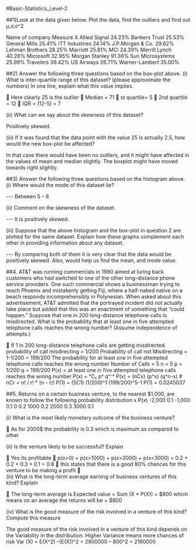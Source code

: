 #Basic-Statistics_Level-2

##1)Look at the data given below. Plot the data, find the outliers and find out  μ,σ,σ^2

Name of company	Measure X
Allied Signal	24.23%
Bankers Trust	25.53%
General Mills	25.41%
ITT Industries	24.14%
J.P.Morgan & Co.	29.62%
Lehman Brothers	28.25%
Marriott	25.81%
MCI	24.39%
Merrill Lynch	40.26%
Microsoft	32.95%
Morgan Stanley	91.36%
Sun Microsystems	25.99%
Travelers	39.42%
US Airways	26.71%
Warner-Lambert	35.00%


##2) Answer the following three questions based on the box-plot above.
(i)	What is inter-quartile range of this dataset? (please approximate the numbers) In one line, explain what this value implies.

	Here clearly 25 is the outlier
	Median = 71
	st quartile= 5
	2nd quartile = 12
	IQR = (12-5) = 7


(ii)	What can we say about the skewness of this dataset?

Positively skewed.


(iii)	If it was found that the data point with the value 25 is actually 2.5, how would the new box-plot be affected?

In that case there would have been no outliers, and it might have affected in the values of mean and median slightly. The boxplot might have moved towards right slightly.


##3)  Answer the following three questions based on the histogram above.
(i)	Where would the mode of this dataset lie?

--- Between 5 – 8

(ii)	Comment on the skewness of the dataset.

--- It is positively skewed.
	
(iii)	Suppose that the above histogram and the box-plot in question 2 are plotted for the same dataset. Explain how these graphs complement each other in providing information about any dataset. 

--- By comparing both of them it is very clear that the data would be positively skewed. Also, would help us find the mean, and mode value.



##4.	AT&T was running commercials in 1990 aimed at luring back customers who had switched to one of the other long-distance phone service providers. One such commercial shows a businessman trying to reach Phoenix and mistakenly getting Fiji, where a half-naked native on a beach responds incomprehensibly in Polynesian. When asked about this advertisement, AT&T admitted that the portrayed incident did not actually take place but added that this was an enactment of something that “could happen.” Suppose that one in 200 long-distance telephone calls is misdirected. What is the probability that at least one in five attempted telephone calls reaches the wrong number? (Assume independence of attempts.)

	If 1 in 200 long-distance telephone calls are getting misdirected.
probability of call misdirecting = 1/200
Probability of call not Misdirecting = 1-1/200 = 199/200
The probability for at least one in five attempted telephone calls reaches the wrong number
Number of Calls = 5
n = 5
p = 1/200
q = 199/200
P(x) = at least one in five attempted telephone calls reaches the wrong number
P(x) = ⁿCₓ pˣ qⁿ⁻ˣ
P(x) = (nCx) (p^x) (q^n-x) # nCr = n! / r! * (n - r)!
P(1) = (5C1) (1/200)^1 (199/200)^5-1
P(1) = 0.0245037




##5.	Returns on a certain business venture, to the nearest $1,000, are known to follow the following probability distribution
x	P(x)
-2,000	0.1
-1,000	0.1
0	0.2
1000	0.2
2000	0.3
3000	0.1

(i)	What is the most likely monetary outcome of the business venture?


	As for 2000$ the probability is 0.3 which is maximum as compared to other


(ii)	Is the venture likely to be successful? Explain

	Yes its profitable
	p(x>0) + p(x>1000) + p(x>2000) + p(x=3000) = 0.2 + 0.2 + 0.3 + 0.1 = 0.8 
	this states that there is a good 80% chances for this venture to be making a profit
	
(iii)	What is the long-term average earning of business ventures of this kind? Explain

	The long-term average is Expected value = Sum (X * P(X)) = $800 which means on an average the returns will be +  $800

(iv)	What is the good measure of the risk involved in a venture of this kind? Compute this measure
 
The good measure of the risk involved in a venture of this kind depends on the Variability in the distribution. Higher Variance means more chances of risk
Var (X) = E(X^2) –(E(X))^2
= 2800000 – 800^2
= 2160000
